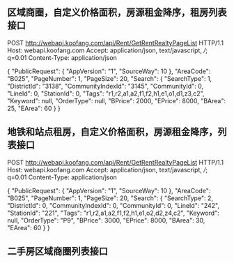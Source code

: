 ﻿
## 区域商圈，自定义价格面积，房源租金降序，租房列表接口
POST http://webapi.koofang.com/api/Rent/GetRentRealtyPageList HTTP/1.1
Host: webapi.koofang.com
Accept: application/json, text/javascript, */*; q=0.01
Content-Type: application/json

{
  "PublicRequest": {
    "AppVersion": "1",
    "SourceWay": 10
  },
  "AreaCode": "B025",
  "PageNumber": 1,
  "PageSize": 20,
  "Search": {
    "SearchType": 1,
    "DistrictId": "3138",
    "CommunityIndexId": "3145",
    "CommunityId": 0,
    "LineId": 0,
    "StationId": 0,
    "Tags": "r1,r2,a1,a2,f1,f2,h1,e1,o1,d1,z3,c2",
    "Keyword": null,
    "OrderType": null,
    "BPrice": 2000,
    "EPrice": 8000,
    "BArea": 25,
    "EArea": 60
  }
}

## 地铁和站点租房，自定义价格面积，房源租金降序，列表接口
POST http://webapi.koofang.com/api/Rent/GetRentRealtyPageList HTTP/1.1
Host: webapi.koofang.com
Accept: application/json, text/javascript, */*; q=0.01
Content-Type: application/json

{
  "PublicRequest": {
    "AppVersion": "1",
    "SourceWay": 10
  },
  "AreaCode": "B025",
  "PageNumber": 1,
  "PageSize": 20,
  "Search": {
    "SearchType": 2,
    "DistrictId": 0,
    "CommunityIndexId": 0,
    "CommunityId": 0,
    "LineId": "242",
    "StationId": "221",
    "Tags": "r1,r2,a1,a2,f1,f2,h1,e1,o2,d2,z4,c2",
    "Keyword": null,
    "OrderType": "P9",
    "BPrice": 3000,
    "EPrice": 8000,
    "BArea": 30,
    "EArea": 60
  }
}

## 二手房区域商圈列表接口

